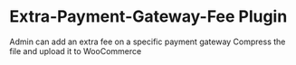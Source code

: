 # Extra-Payment-Gateway-Fee Plugin
Admin can add an extra fee on a specific payment gateway
Compress the file and upload it to WooCommerce
